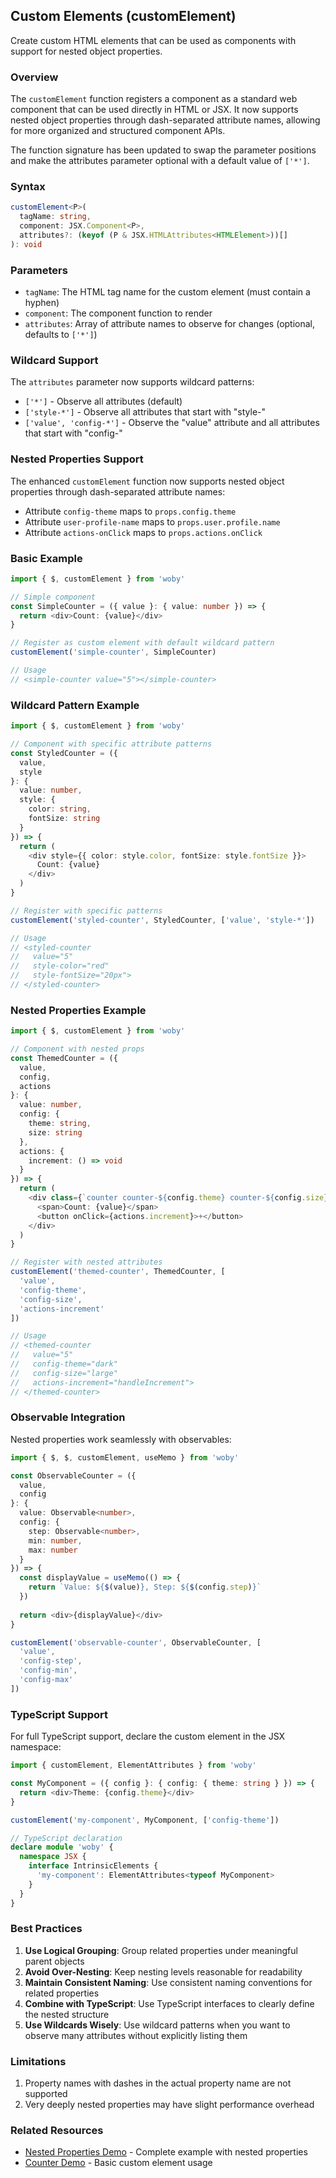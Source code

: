 ## Custom Elements (customElement)

Create custom HTML elements that can be used as components with support for nested object properties.

### Overview

The `customElement` function registers a component as a standard web component that can be used directly in HTML or JSX. It now supports nested object properties through dash-separated attribute names, allowing for more organized and structured component APIs.

The function signature has been updated to swap the parameter positions and make the attributes parameter optional with a default value of `['*']`.

### Syntax

```typescript
customElement<P>(
  tagName: string, 
  component: JSX.Component<P>,
  attributes?: (keyof (P & JSX.HTMLAttributes<HTMLElement>))[]
): void
```

### Parameters

- `tagName`: The HTML tag name for the custom element (must contain a hyphen)
- `component`: The component function to render
- `attributes`: Array of attribute names to observe for changes (optional, defaults to `['*']`)

### Wildcard Support

The `attributes` parameter now supports wildcard patterns:

- `['*']` - Observe all attributes (default)
- `['style-*']` - Observe all attributes that start with "style-"
- `['value', 'config-*']` - Observe the "value" attribute and all attributes that start with "config-"

### Nested Properties Support

The enhanced `customElement` function now supports nested object properties through dash-separated attribute names:

- Attribute `config-theme` maps to `props.config.theme`
- Attribute `user-profile-name` maps to `props.user.profile.name`
- Attribute `actions-onClick` maps to `props.actions.onClick`

### Basic Example

```typescript
import { $, customElement } from 'woby'

// Simple component
const SimpleCounter = ({ value }: { value: number }) => {
  return <div>Count: {value}</div>
}

// Register as custom element with default wildcard pattern
customElement('simple-counter', SimpleCounter)

// Usage
// <simple-counter value="5"></simple-counter>
```

### Wildcard Pattern Example

```typescript
import { $, customElement } from 'woby'

// Component with specific attribute patterns
const StyledCounter = ({ 
  value,
  style
}: { 
  value: number,
  style: {
    color: string,
    fontSize: string
  }
}) => {
  return (
    <div style={{ color: style.color, fontSize: style.fontSize }}>
      Count: {value}
    </div>
  )
}

// Register with specific patterns
customElement('styled-counter', StyledCounter, ['value', 'style-*'])

// Usage
// <styled-counter 
//   value="5" 
//   style-color="red" 
//   style-fontSize="20px">
// </styled-counter>
```

### Nested Properties Example

```typescript
import { $, customElement } from 'woby'

// Component with nested props
const ThemedCounter = ({ 
  value,
  config,
  actions
}: { 
  value: number,
  config: {
    theme: string,
    size: string
  },
  actions: {
    increment: () => void
  }
}) => {
  return (
    <div class={`counter counter-${config.theme} counter-${config.size}`}>
      <span>Count: {value}</span>
      <button onClick={actions.increment}>+</button>
    </div>
  )
}

// Register with nested attributes
customElement('themed-counter', ThemedCounter, [
  'value',
  'config-theme',
  'config-size',
  'actions-increment'
])

// Usage
// <themed-counter 
//   value="5" 
//   config-theme="dark" 
//   config-size="large"
//   actions-increment="handleIncrement">
// </themed-counter>
```

### Observable Integration

Nested properties work seamlessly with observables:

```typescript
import { $, $, customElement, useMemo } from 'woby'

const ObservableCounter = ({ 
  value,
  config
}: { 
  value: Observable<number>,
  config: {
    step: Observable<number>,
    min: number,
    max: number
  }
}) => {
  const displayValue = useMemo(() => {
    return `Value: ${$(value)}, Step: ${$(config.step)}`
  })
  
  return <div>{displayValue}</div>
}

customElement('observable-counter', ObservableCounter, [
  'value',
  'config-step',
  'config-min',
  'config-max'
])
```

### TypeScript Support

For full TypeScript support, declare the custom element in the JSX namespace:

```typescript
import { customElement, ElementAttributes } from 'woby'

const MyComponent = ({ config }: { config: { theme: string } }) => {
  return <div>Theme: {config.theme}</div>
}

customElement('my-component', MyComponent, ['config-theme'])

// TypeScript declaration
declare module 'woby' {
  namespace JSX {
    interface IntrinsicElements {
      'my-component': ElementAttributes<typeof MyComponent>
    }
  }
}
```

### Best Practices

1. **Use Logical Grouping**: Group related properties under meaningful parent objects
2. **Avoid Over-Nesting**: Keep nesting levels reasonable for readability
3. **Maintain Consistent Naming**: Use consistent naming conventions for related properties
4. **Combine with TypeScript**: Use TypeScript interfaces to clearly define the nested structure
5. **Use Wildcards Wisely**: Use wildcard patterns when you want to observe many attributes without explicitly listing them

### Limitations

1. Property names with dashes in the actual property name are not supported
2. Very deeply nested properties may have slight performance overhead

### Related Resources

- [Nested Properties Demo](./demos/Nested-Properties-Demo.md) - Complete example with nested properties
- [Counter Demo](./demos/Counter-Demo.md) - Basic custom element usage